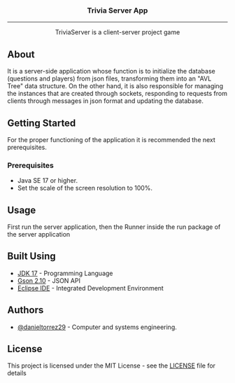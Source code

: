 <h3 align="center">Trivia Server App</h3>

---

<p align="center"> TriviaServer is a client-server project game
    <br> 
</p>


## About

It is a server-side application whose function is to initialize the database (questions and players) from json files, transforming them into an "AVL Tree" data structure. On the other hand, it is also responsible for managing the instances that are created through sockets, responding to requests from clients through messages in json format and updating the database.

## Getting Started

For the proper functioning of the application it is recommended the next prerequisites.

### Prerequisites

- Java SE 17 or higher.
- Set the scale of the screen resolution to 100%.

## Usage

First run the server application, then the Runner inside the run package of the server application

## Built Using

- [JDK 17](https://docs.oracle.com/en/java/javase/17/docs/api/index.html) - Programming Language
- [Gson 2.10](https://javadoc.io/doc/com.google.code.gson/gson/latest/com.google.gson/module-summary.html) - JSON API
- [Eclipse IDE](https://eclipseide.org) - Integrated Development Environment

## Authors

- [@danieltorrez29](https://github.com/danieltorrez29) - Computer and systems engineering.

## License

This project is licensed under the MIT License - see the [LICENSE](LICENSE) file for details

